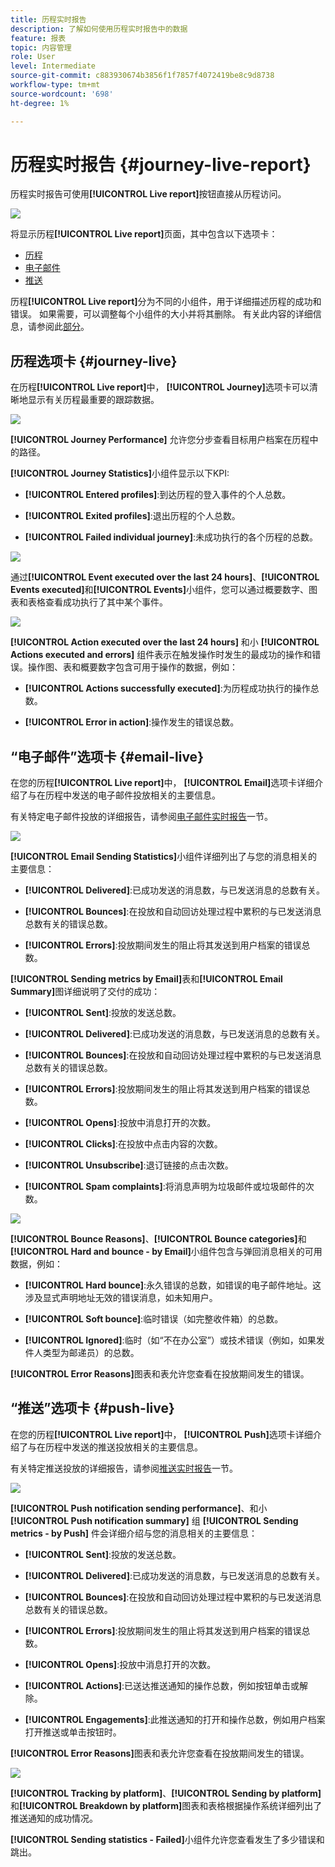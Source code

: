 ```yaml
---
title: 历程实时报告
description: 了解如何使用历程实时报告中的数据
feature: 报表
topic: 内容管理
role: User
level: Intermediate
source-git-commit: c883930674b3856f1f7857f4072419be8c9d8738
workflow-type: tm+mt
source-wordcount: '698'
ht-degree: 1%

---
```


# 历程实时报告 {#journey-live-report}

历程实时报告可使用&#x200B;**[!UICONTROL Live report]**&#x200B;按钮直接从历程访问。

![](../assets/report_1.png)

将显示历程&#x200B;**[!UICONTROL Live report]**&#x200B;页面，其中包含以下选项卡：

* [历程](#journey-live)
* [电子邮件](#email-live)
* [推送](#push-live)

历程&#x200B;**[!UICONTROL Live report]**&#x200B;分为不同的小组件，用于详细描述历程的成功和错误。 如果需要，可以调整每个小组件的大小并将其删除。 有关此内容的详细信息，请参阅此[部分](live-report.md#modify-dashboard)。

## 历程选项卡 {#journey-live}

在历程&#x200B;**[!UICONTROL Live report]**&#x200B;中， **[!UICONTROL Journey]**&#x200B;选项卡可以清晰地显示有关历程最重要的跟踪数据。

![](../assets/report_journey_2.png)

**[!UICONTROL Journey Performance]** 允许您分步查看目标用户档案在历程中的路径。

**[!UICONTROL Journey Statistics]**&#x200B;小组件显示以下KPI:

* **[!UICONTROL Entered profiles]**:到达历程的登入事件的个人总数。

* **[!UICONTROL Exited profiles]**:退出历程的个人总数。

* **[!UICONTROL Failed individual journey]**:未成功执行的各个历程的总数。

![](../assets/report_journey_3.png)

通过&#x200B;**[!UICONTROL Event executed over the last 24 hours]**、**[!UICONTROL Events executed]**&#x200B;和&#x200B;**[!UICONTROL Events]**&#x200B;小组件，您可以通过概要数字、图表和表格查看成功执行了其中某个事件。

![](../assets/report_journey_4.png)

**[!UICONTROL Action executed over the last 24 hours]** 和小 **[!UICONTROL Actions executed and errors]** 组件表示在触发操作时发生的最成功的操作和错误。操作图、表和概要数字包含可用于操作的数据，例如：

* **[!UICONTROL Actions successfully executed]**:为历程成功执行的操作总数。

* **[!UICONTROL Error in action]**:操作发生的错误总数。

## “电子邮件”选项卡 {#email-live}

在您的历程&#x200B;**[!UICONTROL Live report]**&#x200B;中， **[!UICONTROL Email]**&#x200B;选项卡详细介绍了与在历程中发送的电子邮件投放相关的主要信息。

有关特定电子邮件投放的详细报告，请参阅[电子邮件实时报告](email-live-report.md)一节。

![](../assets/report_email_1.png)

**[!UICONTROL Email Sending Statistics]**&#x200B;小组件详细列出了与您的消息相关的主要信息：

* **[!UICONTROL Delivered]**:已成功发送的消息数，与已发送消息的总数有关。

* **[!UICONTROL Bounces]**:在投放和自动回访处理过程中累积的与已发送消息总数有关的错误总数。

* **[!UICONTROL Errors]**:投放期间发生的阻止将其发送到用户档案的错误总数。

**[!UICONTROL Sending metrics by Email]**&#x200B;表和&#x200B;**[!UICONTROL Email Summary]**&#x200B;图详细说明了交付的成功：

* **[!UICONTROL Sent]**:投放的发送总数。

* **[!UICONTROL Delivered]**:已成功发送的消息数，与已发送消息的总数有关。

* **[!UICONTROL Bounces]**:在投放和自动回访处理过程中累积的与已发送消息总数有关的错误总数。

* **[!UICONTROL Errors]**:投放期间发生的阻止将其发送到用户档案的错误总数。

* **[!UICONTROL Opens]**:投放中消息打开的次数。

* **[!UICONTROL Clicks]**:在投放中点击内容的次数。

* **[!UICONTROL Unsubscribe]**:退订链接的点击次数。

* **[!UICONTROL Spam complaints]**:将消息声明为垃圾邮件或垃圾邮件的次数。

![](../assets/report_email_2.png)

**[!UICONTROL Bounce Reasons]**、**[!UICONTROL Bounce categories]**&#x200B;和&#x200B;**[!UICONTROL Hard and bounce - by Email]**&#x200B;小组件包含与弹回消息相关的可用数据，例如：

* **[!UICONTROL Hard bounce]**:永久错误的总数，如错误的电子邮件地址。这涉及显式声明地址无效的错误消息，如未知用户。

* **[!UICONTROL Soft bounce]**:临时错误（如完整收件箱）的总数。

* **[!UICONTROL Ignored]**:临时（如“不在办公室”）或技术错误（例如，如果发件人类型为邮递员）的总数。

**[!UICONTROL Error Reasons]**&#x200B;图表和表允许您查看在投放期间发生的错误。

## “推送”选项卡 {#push-live}

在您的历程&#x200B;**[!UICONTROL Live report]**&#x200B;中， **[!UICONTROL Push]**&#x200B;选项卡详细介绍了与在历程中发送的推送投放相关的主要信息。

有关特定推送投放的详细报告，请参阅[推送实时报告](push-live-report.md)一节。

![](../assets/report_push_1.png)

**[!UICONTROL Push notification sending performance]**、和小 **[!UICONTROL Push notification summary]** 组 **[!UICONTROL Sending metrics - by Push]** 件会详细介绍与您的消息相关的主要信息：

* **[!UICONTROL Sent]**:投放的发送总数。

* **[!UICONTROL Delivered]**:已成功发送的消息数，与已发送消息的总数有关。

* **[!UICONTROL Bounces]**:在投放和自动回访处理过程中累积的与已发送消息总数有关的错误总数。

* **[!UICONTROL Errors]**:投放期间发生的阻止将其发送到用户档案的错误总数。

* **[!UICONTROL Opens]**:投放中消息打开的次数。

* **[!UICONTROL Actions]**:已送达推送通知的操作总数，例如按钮单击或解除。

* **[!UICONTROL Engagements]**:此推送通知的打开和操作总数，例如用户档案打开推送或单击按钮时。

**[!UICONTROL Error Reasons]**&#x200B;图表和表允许您查看在投放期间发生的错误。

![](../assets/report_push_2.png)

**[!UICONTROL Tracking by platform]**、**[!UICONTROL Sending by platform]**&#x200B;和&#x200B;**[!UICONTROL Breakdown by platform]**&#x200B;图表和表格根据操作系统详细列出了推送通知的成功情况。

**[!UICONTROL Sending statistics - Failed]**&#x200B;小组件允许您查看发生了多少错误和跳出。
